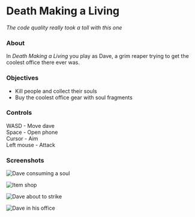 # Death Making a Living
*The code quality really took a toll with this one*

### About
In *Death Making a Living* you play as Dave, a grim reaper trying to get the coolest office there ever was.

### Objectives
- Kill people and collect their souls
- Buy the coolest office gear with soul fragments

### Controls
WASD - Move dave<br/>
Space - Open phone<br/>
Cursor - Aim<br/>
Left mouse - Attack

### Screenshots
![Dave consuming a soul](https://i.imgur.com/cQftRb0.png)

![Item shop](https://i.imgur.com/b89cN0H.png)

![Dave about to strike](https://i.imgur.com/nTVx3WU.png)

![Dave in his office](https://i.imgur.com/qL5EG7h.png)
